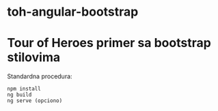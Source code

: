 # toh-angular-bootstrap
# Tour of Heroes primer sa bootstrap stilovima

Standardna procedura:
```
npm install
ng build
ng serve (opciono)
```
